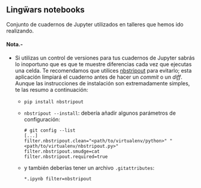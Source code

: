 ## Lingẅars notebooks

Conjunto de cuadernos de Jupyter utilizados en talleres que hemos ido realizando.


#### Nota.-

 * Si utilizas un control de versiones para tus cuadernos de Jupyter sabrás lo inoportuno
que es que te muestre diferencias cada vez que ejecutas una celda. Te recomendamos que
utilices [nbstripout](https://github.com/kynan/nbstripout) para evitarlo; esta aplicación
limpiará el cuaderno antes de hacer un *commit* o un *diff*. Aunque las instrucciones de
instalación son extremadamente simples, te las resumo a continuación:

   * `pip install nbstripout`
   * `nbstripout --install`: debería añadir algunos parámetros de configuración:

        ```
        # git config --list
        [...]
        filter.nbstripout.clean="<path/to/virtualenv/python>" "<path/to/virtualenv/nbstripout.py>"
        filter.nbstripout.smudge=cat
        filter.nbstripout.required=true
        ``` 
   * y también deberías tener un archivo `.gitattributes`:

        ```
        *.ipynb filter=nbstripout
        ```


